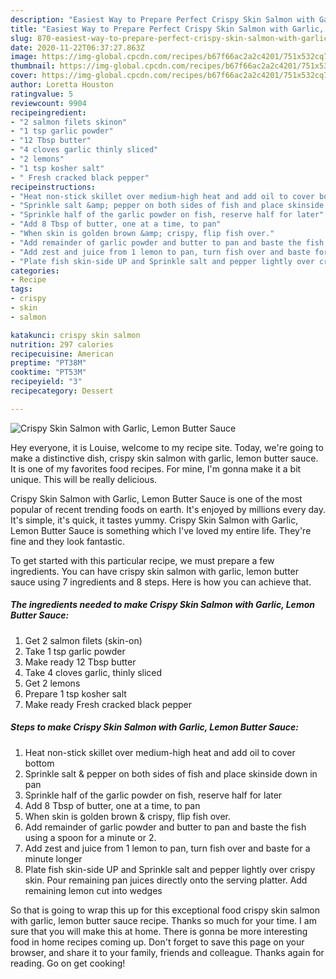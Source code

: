 ```yaml
---
description: "Easiest Way to Prepare Perfect Crispy Skin Salmon with Garlic, Lemon Butter Sauce"
title: "Easiest Way to Prepare Perfect Crispy Skin Salmon with Garlic, Lemon Butter Sauce"
slug: 870-easiest-way-to-prepare-perfect-crispy-skin-salmon-with-garlic-lemon-butter-sauce
date: 2020-11-22T06:37:27.863Z
image: https://img-global.cpcdn.com/recipes/b67f66ac2a2c4201/751x532cq70/crispy-skin-salmon-with-garlic-lemon-butter-sauce-recipe-main-photo.jpg
thumbnail: https://img-global.cpcdn.com/recipes/b67f66ac2a2c4201/751x532cq70/crispy-skin-salmon-with-garlic-lemon-butter-sauce-recipe-main-photo.jpg
cover: https://img-global.cpcdn.com/recipes/b67f66ac2a2c4201/751x532cq70/crispy-skin-salmon-with-garlic-lemon-butter-sauce-recipe-main-photo.jpg
author: Loretta Houston
ratingvalue: 5
reviewcount: 9904
recipeingredient:
- "2 salmon filets skinon"
- "1 tsp garlic powder"
- "12 Tbsp butter"
- "4 cloves garlic thinly sliced"
- "2 lemons"
- "1 tsp kosher salt"
- " Fresh cracked black pepper"
recipeinstructions:
- "Heat non-stick skillet over medium-high heat and add oil to cover bottom"
- "Sprinkle salt &amp; pepper on both sides of fish and place skinside down in pan"
- "Sprinkle half of the garlic powder on fish, reserve half for later"
- "Add 8 Tbsp of butter, one at a time, to pan"
- "When skin is golden brown &amp; crispy, flip fish over."
- "Add remainder of garlic powder and butter to pan and baste the fish using a spoon for a minute or 2."
- "Add zest and juice from 1 lemon to pan, turn fish over and baste for a minute longer"
- "Plate fish skin-side UP and Sprinkle salt and pepper lightly over crispy skin. Pour remaining pan juices directly onto the serving platter. Add remaining lemon cut into wedges"
categories:
- Recipe
tags:
- crispy
- skin
- salmon

katakunci: crispy skin salmon 
nutrition: 297 calories
recipecuisine: American
preptime: "PT38M"
cooktime: "PT53M"
recipeyield: "3"
recipecategory: Dessert

---
```



![Crispy Skin Salmon with Garlic, Lemon Butter Sauce](https://img-global.cpcdn.com/recipes/b67f66ac2a2c4201/751x532cq70/crispy-skin-salmon-with-garlic-lemon-butter-sauce-recipe-main-photo.jpg)

Hey everyone, it is Louise, welcome to my recipe site. Today, we're going to make a distinctive dish, crispy skin salmon with garlic, lemon butter sauce. It is one of my favorites food recipes. For mine, I'm gonna make it a bit unique. This will be really delicious.

Crispy Skin Salmon with Garlic, Lemon Butter Sauce is one of the most popular of recent trending foods on earth. It's enjoyed by millions every day. It's simple, it's quick, it tastes yummy. Crispy Skin Salmon with Garlic, Lemon Butter Sauce is something which I've loved my entire life. They're fine and they look fantastic.




To get started with this particular recipe, we must prepare a few ingredients. You can have crispy skin salmon with garlic, lemon butter sauce using 7 ingredients and 8 steps. Here is how you can achieve that.

<!--inarticleads1-->

##### The ingredients needed to make Crispy Skin Salmon with Garlic, Lemon Butter Sauce:

1. Get 2 salmon filets (skin-on)
1. Take 1 tsp garlic powder
1. Make ready 12 Tbsp butter
1. Take 4 cloves garlic, thinly sliced
1. Get 2 lemons
1. Prepare 1 tsp kosher salt
1. Make ready  Fresh cracked black pepper




<!--inarticleads2-->

##### Steps to make Crispy Skin Salmon with Garlic, Lemon Butter Sauce:

1. Heat non-stick skillet over medium-high heat and add oil to cover bottom
1. Sprinkle salt &amp; pepper on both sides of fish and place skinside down in pan
1. Sprinkle half of the garlic powder on fish, reserve half for later
1. Add 8 Tbsp of butter, one at a time, to pan
1. When skin is golden brown &amp; crispy, flip fish over.
1. Add remainder of garlic powder and butter to pan and baste the fish using a spoon for a minute or 2.
1. Add zest and juice from 1 lemon to pan, turn fish over and baste for a minute longer
1. Plate fish skin-side UP and Sprinkle salt and pepper lightly over crispy skin. Pour remaining pan juices directly onto the serving platter. Add remaining lemon cut into wedges




So that is going to wrap this up for this exceptional food crispy skin salmon with garlic, lemon butter sauce recipe. Thanks so much for your time. I am sure that you will make this at home. There is gonna be more interesting food in home recipes coming up. Don't forget to save this page on your browser, and share it to your family, friends and colleague. Thanks again for reading. Go on get cooking!
